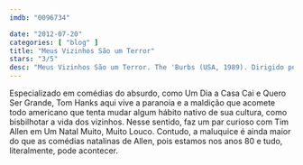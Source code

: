 ```yaml
---
imdb: "0096734"

date: "2012-07-20"
categories: [ "blog" ]
title: "Meus Vizinhos São um Terror"
stars: "3/5"
desc: "Meus Vizinhos São um Terror. The 'Burbs (USA, 1989). Dirigido por Joe Dante. Escrito por Dana Olsen. Com Tom Hanks, Bruce Dern, Carrie Fisher, Rick Ducommun, Corey Feldman, Wendy Schaal, Henry Gibson, Brother Theodore, Courtney Gains."
---
```

Especializado em comédias do absurdo, como Um Dia a Casa Cai e Quero Ser Grande, Tom Hanks aqui vive a paranoia e a maldição que acomete todo americano que tenta mudar algum hábito nativo de sua cultura, como bisbilhotar a vida dos vizinhos. Nesse sentido, faz um par curioso com Tim Allen em Um Natal Muito, Muito Louco. Contudo, a maluquice é ainda maior do que as comédias natalinas de Allen, pois estamos nos anos 80 e tudo, literalmente, pode acontecer.

